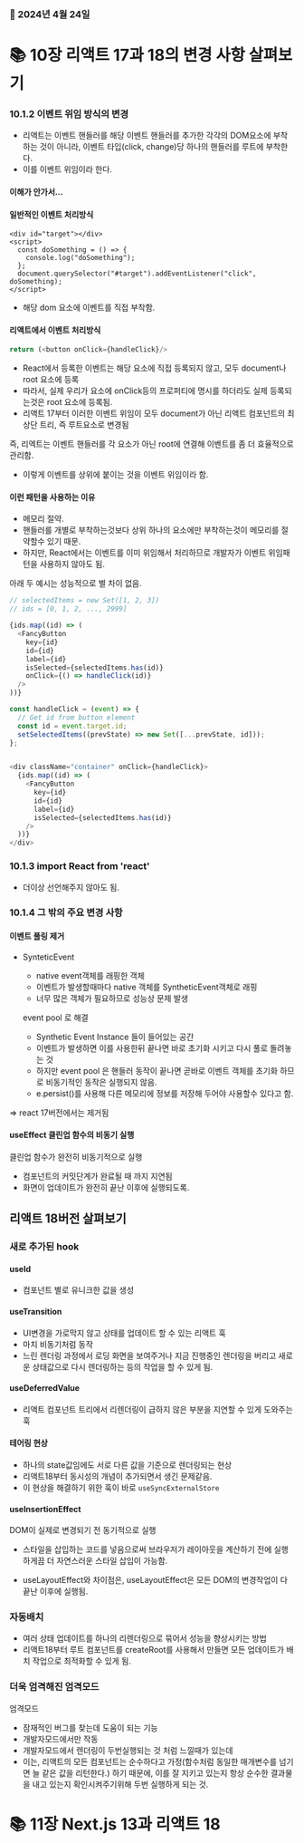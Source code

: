 ### 📅 2024년 4월 24일

# 📚 10장 리액트 17과 18의 변경 사항 살펴보기

### 10.1.2 이벤트 위임 방식의 변경
- 리액트는 이벤트 핸들러를 해당 이벤트 핸들러를 추가한 각각의 DOM요소에 부착하는 것이 아니라, 이벤트 타입(click, change)당 하나의 핸들러를 루트에 부착한다.
- 이를 이벤트 위임이라 한다.

#### 이해가 안가서...

#### 일반적인 이벤트 처리방식
```
<div id="target"></div>
<script>
  const doSomething = () => {
    console.log("doSomething");
  };
  document.querySelector("#target").addEventListener("click", doSomething);
</script>
```
- 해당 dom 요소에 이벤트를 직접 부착함.

#### 리액트에서 이벤트 처리방식
```typescript
return (<button onClick={handleClick}/>
```


- React에서 등록한 이벤트는 해당 요소에 직접 등록되지 않고, 모두 document나 root 요소에 등록
- 따라서, 실제 우리가 요소에 onClick등의 프로퍼티에 명시를 하더라도 실제 등록되는것은 root 요소에 등록됨.
- 리액트 17부터 이러한 이벤트 위임이 모두 document가 아닌 리액트 컴포넌트의 최 상단 트리, 즉 루트요소로 변경됨

즉, 리엑트는 이벤트 핸들러를 각 요소가 아닌 root에 연결해 이벤트를 좀 더 효율적으로 관리함.
- 이렇게 이벤트를 상위에 붙이는 것을 이벤트 위임이라 함.

#### 이런 패턴을 사용하는 이유
 - 메모리 절약.
 - 핸들러를 개별로 부착하는것보다 상위 하나의 요소에만 부착하는것이 메모리를 절약할수 있기 때문.
 - 하지만, React에서는 이벤트를 이미 위임해서 처리하므로 개발자가 이벤트 위임패턴을 사용하지 않아도 됨.

아래 두 예시는 성능적으로 별 차이 없음.

```typescript
// selectedItems = new Set([1, 2, 3])
// ids = [0, 1, 2, ..., 2999]

{ids.map((id) => (
  <FancyButton
    key={id}
    id={id}
    label={id}
    isSelected={selectedItems.has(id)}
    onClick={() => handleClick(id)}
  />
))}
```

```typescript
const handleClick = (event) => {
  // Get id from button element
  const id = event.target.id;
  setSelectedItems((prevState) => new Set([...prevState, id]));
};


<div className="container" onClick={handleClick}>
  {ids.map((id) => (
    <FancyButton
      key={id}
      id={id}
      label={id}
      isSelected={selectedItems.has(id)}
    />
  ))}
</div>
```


### 10.1.3 import React from 'react'
- 더이상 선언해주지 않아도 됨.

### 10.1.4 그 밖의 주요 변경 사항
#### 이벤트 풀링 제거
- SynteticEvent
  - native event객체를 래핑한 객체
  - 이벤트가 발생할때마다 native 객체를 SyntheticEvent객체로 래핑
  -  너무 많은 객체가 필요하므로 성능상 문제 발생
  

  event pool 로 해결
  -  Synthetic Event Instance 들이 들어있는 공간
  -   이벤트가 발생하면 이를 사용한뒤 끝나면 바로 초기화 시키고 다시 풀로 돌려놓는 것
  -  하지만 event pool 은 핸들러 동작이 끝나면 곧바로 이벤트 객체를 초기화 하므로 비동기적인 동작은 실행되지 않음.
  -  e.persist()를 사용해 다른 메모리에 정보를 저장해 두어야 사용할수 있다고 함.


=> react 17버전에서는 제거됨



#### useEffect 클린업 함수의 비동기 실행
클린업 함수가 완전히 비동기적으로 실행
- 컴포넌트의 커밋단계가 완료될 때 까지 지연됨
- 화면이 업데이트가 완전히 끝난 이후에 실행되도록.


## 리액트 18버전 살펴보기

### 새로 추가된 hook
#### useId
- 컴포넌트 별로 유니크한 값을 생성

#### useTransition
- UI변경을 가로막지 않고 상태를 업데이트 할 수 있는 리액트 훅
- 마치 비동기처럼 동작
- 느린 렌더링 과정에서 로딩 화면을 보여주거나 지금 진행중인 렌더링을 버리고 새로운 상태값으로 다시 렌더링하는 등의 작업을 할 수 있게 됨.

#### useDeferredValue

- 리액트 컴포넌트 트리에서 리렌더링이 급하지 않은 부분을 지연할 수 있게 도와주는 훅


#### 테어링 현상
- 하나의 state값임에도 서로 다른 값을 기준으로 렌더링되는 현상
- 리액트18부터 동시성의 개념이 추가되면서 생긴 문제같음.
- 이 현상을 해결하기 위한 훅이 바로 `useSyncExternalStore`

#### useInsertionEffect
DOM이 실제로 변경되기 전 동기적으로 실행
- 스타일을 삽입하는 코드를 넣음으로써 브라우저가 레이아웃을 계산하기 전에 실행하게끔 더 자연스러운 스타일 삽입이 가능함.

- useLayoutEffect와 차이점은, useLayoutEffect은 모든 DOM의 변경작업이 다 끝난 이후에 실행됨.

### 자동배치
- 여러 상태 업데이트를 하나의 리렌더링으로 묶어서 성능을 향상시키는 방법
- 리액트18부터 루트 컴포넌트를 createRoot를 사용해서 만들면 모든 업데이트가 배치 작업으로 최적화할 수 있게 됨.

### 더욱 엄격해진 엄격모드
엄격모드
- 잠재적인 버그를 찾는데 도움이 되는 기능
- 개발자모드에서만 작동
- 개발자모드에서 렌더링이 두번실행되는 것 처럼 느낄때가 있는데
- 이는, 리액트의 모든 컴포넌트는 순수하다고 가정(함수처럼 동일한 매개변수를 넘기면 늘 같은 값을 리턴한다.) 하기 때문에, 이를 잘 지키고 있는지 항상 순수한 결과물을 내고 있는지 확인시켜주기위해 두번 실행하게 되는 것.


# 📚 11장 Next.js 13과 리액트 18
